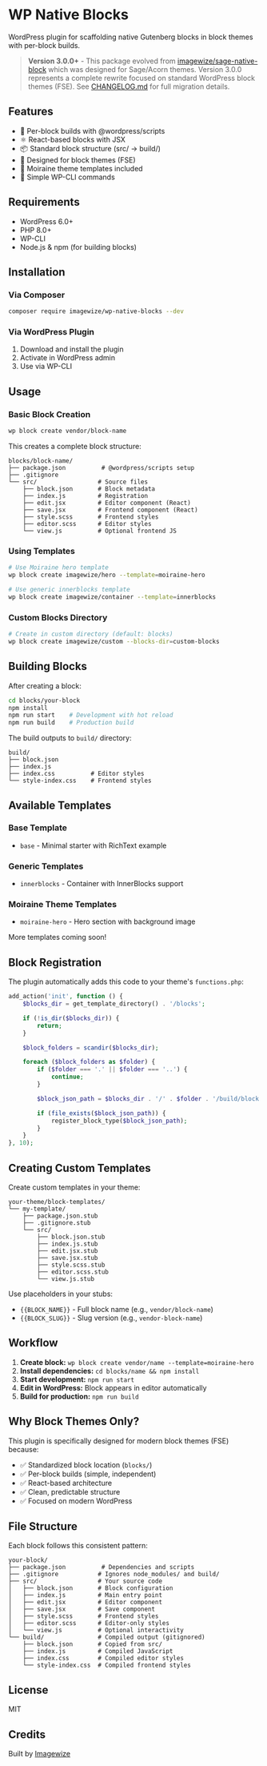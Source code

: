 # WP Native Blocks

WordPress plugin for scaffolding native Gutenberg blocks in block themes with per-block builds.

> **Version 3.0.0+** - This package evolved from [imagewize/sage-native-block](https://github.com/imagewize/sage-native-block) which was designed for Sage/Acorn themes. Version 3.0.0 represents a complete rewrite focused on standard WordPress block themes (FSE). See [CHANGELOG.md](CHANGELOG.md) for full migration details.

## Features

- 🎨 Per-block builds with @wordpress/scripts
- ⚛️ React-based blocks with JSX
- 📦 Standard block structure (src/ → build/)
- 🎯 Designed for block themes (FSE)
- 🚀 Moiraine theme templates included
- 💪 Simple WP-CLI commands

## Requirements

- WordPress 6.0+
- PHP 8.0+
- WP-CLI
- Node.js & npm (for building blocks)

## Installation

### Via Composer

```bash
composer require imagewize/wp-native-blocks --dev
```

### Via WordPress Plugin

1. Download and install the plugin
2. Activate in WordPress admin
3. Use via WP-CLI

## Usage

### Basic Block Creation

```bash
wp block create vendor/block-name
```

This creates a complete block structure:
```
blocks/block-name/
├── package.json          # @wordpress/scripts setup
├── .gitignore
└── src/                 # Source files
    ├── block.json       # Block metadata
    ├── index.js         # Registration
    ├── edit.jsx         # Editor component (React)
    ├── save.jsx         # Frontend component (React)
    ├── style.scss       # Frontend styles
    ├── editor.scss      # Editor styles
    └── view.js          # Optional frontend JS
```

### Using Templates

```bash
# Use Moiraine hero template
wp block create imagewize/hero --template=moiraine-hero

# Use generic innerblocks template
wp block create imagewize/container --template=innerblocks
```

### Custom Blocks Directory

```bash
# Create in custom directory (default: blocks)
wp block create imagewize/custom --blocks-dir=custom-blocks
```

## Building Blocks

After creating a block:

```bash
cd blocks/your-block
npm install
npm run start    # Development with hot reload
npm run build    # Production build
```

The build outputs to `build/` directory:
```
build/
├── block.json
├── index.js
├── index.css          # Editor styles
└── style-index.css    # Frontend styles
```

## Available Templates

### Base Template
- `base` - Minimal starter with RichText example

### Generic Templates
- `innerblocks` - Container with InnerBlocks support

### Moiraine Theme Templates
- `moiraine-hero` - Hero section with background image

More templates coming soon!

## Block Registration

The plugin automatically adds this code to your theme's `functions.php`:

```php
add_action('init', function () {
    $blocks_dir = get_template_directory() . '/blocks';

    if (!is_dir($blocks_dir)) {
        return;
    }

    $block_folders = scandir($blocks_dir);

    foreach ($block_folders as $folder) {
        if ($folder === '.' || $folder === '..') {
            continue;
        }

        $block_json_path = $blocks_dir . '/' . $folder . '/build/block.json';

        if (file_exists($block_json_path)) {
            register_block_type($block_json_path);
        }
    }
}, 10);
```

## Creating Custom Templates

Create custom templates in your theme:

```
your-theme/block-templates/
└── my-template/
    ├── package.json.stub
    ├── .gitignore.stub
    └── src/
        ├── block.json.stub
        ├── index.js.stub
        ├── edit.jsx.stub
        ├── save.jsx.stub
        ├── style.scss.stub
        ├── editor.scss.stub
        └── view.js.stub
```

Use placeholders in your stubs:
- `{{BLOCK_NAME}}` - Full block name (e.g., `vendor/block-name`)
- `{{BLOCK_SLUG}}` - Slug version (e.g., `vendor-block-name`)

## Workflow

1. **Create block:** `wp block create vendor/name --template=moiraine-hero`
2. **Install dependencies:** `cd blocks/name && npm install`
3. **Start development:** `npm run start`
4. **Edit in WordPress:** Block appears in editor automatically
5. **Build for production:** `npm run build`

## Why Block Themes Only?

This plugin is specifically designed for modern block themes (FSE) because:

- ✅ Standardized block location (`blocks/`)
- ✅ Per-block builds (simple, independent)
- ✅ React-based architecture
- ✅ Clean, predictable structure
- ✅ Focused on modern WordPress

## File Structure

Each block follows this consistent pattern:

```
your-block/
├── package.json          # Dependencies and scripts
├── .gitignore           # Ignores node_modules/ and build/
├── src/                 # Your source code
│   ├── block.json       # Block configuration
│   ├── index.js         # Main entry point
│   ├── edit.jsx         # Editor component
│   ├── save.jsx         # Save component
│   ├── style.scss       # Frontend styles
│   ├── editor.scss      # Editor-only styles
│   └── view.js          # Optional interactivity
└── build/               # Compiled output (gitignored)
    ├── block.json       # Copied from src/
    ├── index.js         # Compiled JavaScript
    ├── index.css        # Compiled editor styles
    └── style-index.css  # Compiled frontend styles
```

## License

MIT

## Credits

Built by [Imagewize](https://imagewize.com)
